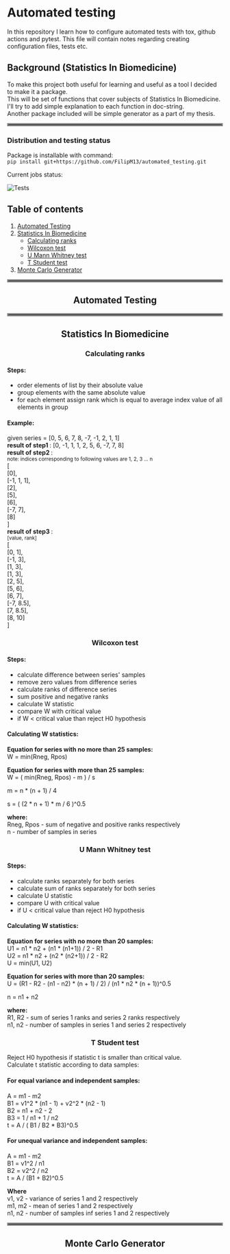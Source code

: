 
# Automated testing
In this repository I learn how to configure automated tests with tox, github actions and pytest.
This file will contain notes regarding creating configuration files, tests etc.

## Background (Statistics In Biomedicine)
To make this project both useful for learning and useful as a tool I decided to make it a package. <br>
This will be set of functions that cover subjects of Statistics In Biomedicine.
I'll try to add simple explanation to each function in doc-string. <br>
Another package included will be simple generator as a part of my thesis.

<hr style="border:3px solid gray">

### Distribution and testing status
Package is installable with command: <br>
`pip install git+https://github.com/FilipM13/automated_testing.git`

Current jobs status:

![Tests](https://github.com/FilipM13/automated_testing/actions/workflows/tests.yml/badge.svg)


## Table of contents
1. [Automated Testing](#AT)
2. [Statistics In Biomedicine](#SIBM)
    * [Calculating ranks](#ranks)
    * [Wilcoxon test](#wilcoxon)
    * [U Mann Whitney test](#umw)
    * [T Student test](#tstudent)
2. [Monte Carlo Generator](#MCG)


<hr style="border:3px solid gray">

## <center> Automated Testing <a name="AT"></a> </center>


<hr style="border:3px solid gray">

## <center> Statistics In Biomedicine <a name="SIBM"></a> </center>

### <center> Calculating ranks <a name="ranks"></a> </center>
#### Steps:
* order elements of list by their absolute value
* group elements with the same absolute value
* for each element assign rank which is equal to average index value of all elements in group

#### Example: <br>
given series = [0, 5, 6, 7, 8, -7, -1, 2, 1, 1] <br>
<b> result of step1 </b>: [0, -1, 1, 1, 2, 5, 6, -7, 7, 8] <br>
<b> result of step2 </b>: <br>
<small> note: indices corresponding to following values are 1, 2, 3 ... n </small> <br>
[ <br>
[0], <br>
[-1, 1, 1], <br>
[2], <br>
[5], <br>
[6], <br>
[-7, 7], <br>
[8] <br>
] <br>
<b> result of step3 </b>: <br>
<small> [value, rank] </small> <br>
[ <br>
[0, 1], <br>
[-1, 3], <br>
[1, 3], <br>
[1, 3], <br>
[2, 5], <br>
[5, 6], <br>
[6, 7], <br>
[-7, 8.5], <br>
[7, 8.5], <br>
[8, 10] <br>
]

### <center> Wilcoxon test <a name="wilcoxon"></a> </center>
#### Steps:
* calculate difference between series' samples
* remove zero values from difference series
* calculate ranks of difference series
* sum positive and negative ranks
* calculate W statistic 
* compare W with critical value
* if W < critical value than reject H0 hypothesis 

#### Calculating W statistics:
<b>Equation for series with no more than 25 samples: </b> </br>
W = min(Rneg, Rpos)</br>

<b>Equation for series with more than 25 samples: </b></br>
W = ( min(Rneg, Rpos) - m ) / s </br>

m = n * (n + 1) / 4 </br>

s = ( (2 * n + 1) * m / 6 )^0.5 </br>

<b>where:</b></br>
Rneg, Rpos - sum of negative and positive ranks respectively </br>
n - number of samples in series </br>


### <center> U Mann Whitney test <a name="umw"></a> </center>
#### Steps:
* calculate ranks separately for both series
* calculate sum of ranks separately for both series
* calculate U statistic 
* compare U with critical value
* if U < critical value than reject H0 hypothesis 

#### Calculating W statistics:
<b>Equation for series with no more than 20 samples: </b> </br>
U1 = n1 * n2 + (n1 * (n1+1)) / 2 - R1 </br>
U2 = n1 * n2 + (n2 * (n2+1)) / 2 - R2 </br>
U = min(U1, U2) </br>

<b>Equation for series with more than 20 samples: </b></br>
U = (R1 - R2 - (n1 - n2) * (n + 1) / 2) / (n1 * n2 * (n + 1))^0.5 </br>

n = n1 + n2 </br>

<b>where:</b></br>
R1, R2 - sum of series 1 ranks and series 2 ranks respectively </br>
n1, n2 - number of samples in series 1 and series 2 respectively </br>

### <center> T Student test <a name="tstudent"></a> </center>
Reject H0 hypothesis if statistic t is smaller than critical value. </br>
Calculate t statistic according to data samples:

#### For equal variance and independent samples:
A = m1 - m2 </br>
B1 = v1^2 * (n1 - 1) + v2^2 * (n2 - 1) </br>
B2 = n1 + n2 - 2 </br>
B3 = 1 / n1 + 1 / n2 </br>
t = A / ( B1 / B2 * B3)^0.5 </br>

#### For unequal variance and independent samples:
A = m1 - m2 </br>
B1 = v1^2 / n1 </br>
B2 = v2^2 / n2 </br>
t = A / (B1 + B2)^0.5 </br>

<b>Where </b> </br>
 v1, v2 - variance of series 1 and 2 respectively </br>
 m1, m2 - mean of series 1 and 2 respectively </br>
 n1, n2 - number of samples inf series 1 and 2 respectively </br>

<hr style="border:3px solid gray">

## <center> Monte Carlo Generator <a name="MCG"></a> </center>